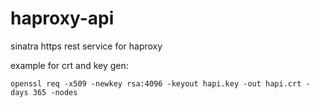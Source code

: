 # haproxy-api
sinatra https rest service for haproxy

example for crt and key gen: 
```
openssl req -x509 -newkey rsa:4096 -keyout hapi.key -out hapi.crt -days 365 -nodes
```
